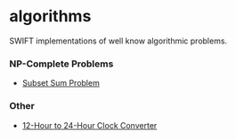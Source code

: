 # algorithms
SWIFT implementations of well know algorithmic problems.


### NP-Complete Problems
* [Subset Sum Problem](https://github.com/Kdan/algorithms/blob/master/NP-Complete/SubsetSumSolver.swift)

### Other
* [12-Hour to 24-Hour Clock Converter](https://github.com/Kdan/algorithms/blob/master/Other/TimeConverter.swift)
